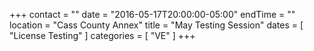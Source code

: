 +++
contact = ""
date = "2016-05-17T20:00:00-05:00"
endTime = ""
location = "Cass County Annex"
title = "May Testing Session"
dates = [ "License Testing" ]
categories = [ "VE" ]
+++

